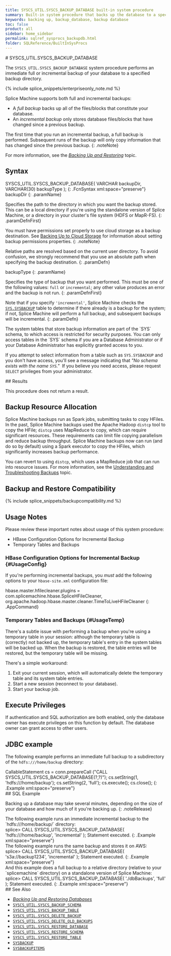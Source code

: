 ```yaml
---
title: SYSCS_UTIL.SYSCS_BACKUP_DATABASE built-in system procedure
summary: Built-in system procedure that backs up the database to a specified backup directory.
keywords: backing up, backup_database, backup database
toc: false
product: all
sidebar: home_sidebar
permalink: sqlref_sysprocs_backupdb.html
folder: SQLReference/BuiltInSysProcs
---
```

<section>
<div class="TopicContent" data-swiftype-index="true" markdown="1">
# SYSCS_UTIL.SYSCS_BACKUP_DATABASE

The `SYSCS_UTIL.SYSCS_BACKUP_DATABASE` system procedure performs an
immediate full or incremental backup of your database to a specified
backup directory.

{% include splice_snippets/enterpriseonly_note.md %}

Splice Machine supports both full and incremental backups: 

* A *full backup* backs up all of the files/blocks that constitute your
  database.
* An *incremental backup* only stores database files/blocks that have
  changed since a previous backup.

The first time that you run an incremental backup, a full backup is
performed. Subsequent runs of the backup will only copy information that
has changed since the previous backup.
{: .noteNote}

For more information, see the [*Backing Up and
Restoring*](onprem_admin_backingup.html) topic.

## Syntax

<div class="fcnWrapperWide" markdown="1">
    SYSCS_UTIL.SYSCS_BACKUP_DATABASE( VARCHAR backupDir,
                                      VARCHAR(30) backupType );
{: .FcnSyntax xml:space="preserve"}

</div>
<div class="paramList" markdown="1">
backupDir
{: .paramName}

Specifies the path to the directory in which you want the backup stored.
This can be a local directory if you're using the standalone version of
Splice Machine, or a directory in your cluster's file system (HDFS or
MapR-FS).
{: .paramDefnFirst}

You must have permissions set properly to use cloud storage as a backup
destination. See [Backing Up to Cloud
Storage](onprem_admin_backingup.html#Backing) for information about setting backup permissions properties.
{: .noteNote}

Relative paths are resolved based on the current user directory. To
avoid confusion, we strongly recommend that you use an absolute path
when specifying the backup destination.
{: .paramDefn}

backupType
{: .paramName}

Specifies the type of backup that you want performed. This must be one of
the following values: `full` or `incremental`; any other value
produces an error and the backup is not run.
{: .paramDefnFirst}

Note that if you specify `'incremental'`, Splice Machine checks the &nbsp;
[`SYS.SYSBACKUP`](sqlref_systables_sysbackup.html) table to determine if
there already is a backup for the system; if not, Splice Machine will
perform a full backup, and subsequent backups will be incremental.
{: .paramDefn}

<div class="noteIcon" markdown="1">
The system tables that store backup information are part of the `SYS` schema, to which access is restricted for security purposes. You can only access tables in the `SYS` schema if you are a Database Administrator or if your Database Administrator has explicitly granted access to you.

If you attempt to select information from a table such as `SYS.SYSBACKUP` and you don't have access, you'll see a message indicating that _"No schema exists with the name `SYS`."_&nbsp; If you believe you need access, please request
 `SELECT` privileges from your administrator.
</div>

</div>
## Results

This procedure does not return a result.

## Backup Resource Allocation

Splice Machine backups run as Spark jobs, submitting tasks to copy HFiles. In the past, Splice Machine backups used the Apache Hadoop `distcp` tool to copy the HFile; `distcp` uses MapReduce to copy, which can require significant resources. These requirements can limit file copying parallelism and reduce backup throughput. Splice Machine backups now can run (and do so by default) using a Spark executor to copy the HFiles, which significantly increases backup performance.

You can revert to using `distcp`, which uses a MapReduce job that can run into resource issues. For more information, see the [Understanding and Troubleshooting Backups](bestpractices_onprem_backups.html) topic.

## Backup and Restore Compatibility

{% include splice_snippets/backupcompatibility.md %}

## Usage Notes

Please review these important notes about usage of this system procedure:

* HBase Configuration Options for Incremental Backup
* Temporary Tables and Backups

### HBase Configuration Options for Incremental Backup {#UsageConfig}

If you're performing incremental backups, you _must_ add the following options to your `hbase-site.xml` configuration file:

<div class="preWrapperWide" markdown="1">
    hbase.master.hfilecleaner.plugins = com.splicemachine.hbase.SpliceHFileCleaner,
    org.apache.hadoop.hbase.master.cleaner.TimeToLiveHFileCleaner
{: .AppCommand}
</div>

### Temporary Tables and Backups {#UsageTemp}

There's a subtle issue with performing a backup when you're using a
temporary table in your session: although the temporary table is
(correctly) not backed up, the temporary table's entry in the system
tables will be backed up. When the backup is restored, the table entries
will be restored, but the temporary table will be missing.

There's a simple workaround:

1.  Exit your current session, which will automatically delete the
    temporary table and its system table entries.
2.  Start a new session (reconnect to your database).
3.  Start your backup job.

## Execute Privileges

If authentication and SQL authorization are both enabled, only the
database owner has execute privileges on this function by default. The
database owner can grant access to other users.

## JDBC example

The following example performs an immediate full backup to a
subdirectory of the `hdfs:///home/backup` directory:

<div class="preWrapper" markdown="1">
    CallableStatement cs = conn.prepareCall
      ("CALL SYSCS_UTIL.SYSCS_BACKUP_DATABASE(?,?)");
      cs.setString(1, 'hdfs:///home/backup');
      cs.setString(2, 'full');
      cs.execute();
      cs.close();
{: .Example xml:space="preserve"}

</div>
## SQL Example

Backing up a database may take several minutes, depending on the size of
your database and how much of it you're backing up.
{: .noteRelease}

<div markdown="1">
The following example runs an immediate incremental backup to the
`hdfs:///home/backup/` directory:

<div class="preWrapperWide" markdown="1">
    splice> CALL SYSCS_UTIL.SYSCS_BACKUP_DATABASE( 'hdfs:///home/backup', 'incremental' );
    Statement executed.
{: .Example xml:space="preserve"}

</div>
The following example runs the same backup and stores it on AWS:

<div class="preWrapperWide" markdown="1">
    splice> CALL SYSCS_UTIL.SYSCS_BACKUP_DATABASE( 's3a://backup1234', 'incremental' );
    Statement executed.
{: .Example xml:space="preserve"}

</div>
</div>
And this example does a full backup to a relative directory (relative to
your `splicemachine` directory) on a standalone version of
Splice Machine:

<div class="preWrapperWide" markdown="1">
    splice> CALL SYSCS_UTIL.SYSCS_BACKUP_DATABASE( './dbBackups', 'full' );
    Statement executed.
{: .Example xml:space="preserve"}

</div>
## See Also

* [*Backing Up and Restoring Databases*](onprem_admin_backingup.html)
* [`SYSCS_UTIL.SYSCS_BACKUP_SCHEMA`](#sqlref_sysprocs_backupschema.html)
* [`SYSCS_UTIL.SYSCS_BACKUP_TABLE`](#sqlref_sysprocs_backuptable.html)
* [`SYSCS_UTIL.SYSCS_DELETE_BACKUP`](sqlref_sysprocs_deletebackup.html)
* [`SYSCS_UTIL.SYSCS_DELETE_OLD_BACKUPS`](sqlref_sysprocs_deleteoldbackups.html)
* [`SYSCS_UTIL.SYSCS_RESTORE_DATABASE`](sqlref_sysprocs_restoredb.html)
* [`SYSCS_UTIL.SYSCS_RESTORE_SCHEMA`](#sqlref_sysprocs_restoreschema.html)
* [`SYSCS_UTIL.SYSCS_RESTORE_TABLE`](#sqlref_sysprocs_restoretable.html)
* [`SYSBACKUP`](sqlref_systables_sysbackup.html)
* [`SYSBACKUPITEMS`](sqlref_systables_sysbackupitems.html)

</div>
</section>
